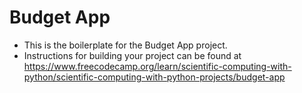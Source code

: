 # Budget App

- This is the boilerplate for the Budget App project.
- Instructions for building your project can be found at
https://www.freecodecamp.org/learn/scientific-computing-with-python/scientific-computing-with-python-projects/budget-app
